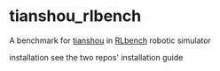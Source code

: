 # tianshou_rlbench
A benchmark for [tianshou](https://github.com/thu-ml/tianshou) in [RLbench](https://github.com/stepjam/RLBench) robotic simulator

installation
see the two repos' installation guide
